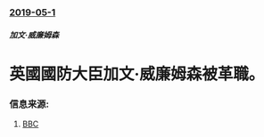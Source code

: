 ### [2019-05-1](/news/2019/05/1/index.md)

##### 加文·威廉姆森
# 英國國防大臣加文·威廉姆森被革職。 




### 信息来源:

1. [BBC](https://www.bbc.co.uk/news/uk-politics-48126974)
